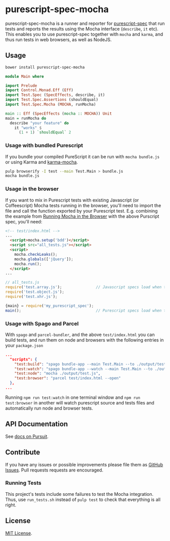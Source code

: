 # purescript-spec-mocha

purescript-spec-mocha is a runner and reporter for
[purescript-spec](https://github.com/owickstrom/purescript-spec) that run tests
and reports the results using the Mocha interface (`describe`, `it` etc). This
enables you to use purescript-spec together with `mocha` and `karma`, and thus
run tests in web browsers, as well as NodeJS.

## Usage

```bash
bower install purescript-spec-mocha
```

```purescript
module Main where

import Prelude
import Control.Monad.Eff (Eff)
import Test.Spec (SpecEffects, describe, it)
import Test.Spec.Assertions (shouldEqual)
import Test.Spec.Mocha (MOCHA, runMocha)

main :: Eff (SpecEffects (mocha :: MOCHA)) Unit
main = runMocha do
  describe "your feature" do
    it "works" $
      (1 + 1) `shouldEqual` 2
```

### Usage with bundled Purescript
If you bundle your compiled PureScript it can be run with `mocha bundle.js` or
using Karma and [karma-mocha](https://github.com/karma-runner/karma-mocha).

```bash
pulp browserify -I test --main Test.Main > bundle.js
mocha bundle.js
```

### Usage in the browser
If you want to mix in Purescript tests with existing Javascript (or
Coffeescript) Mocha tests running in the browser, you'll need to import the file
and call the function exported by your Purescript test. E.g. combining the
example from [Running Mocha in the
Browser](https://mochajs.org/#running-mocha-in-the-browser) with the above
Purscript spec, you'll need:

```html
<!-- test/index.html -->
...
  <script>mocha.setup('bdd')</script>
  <script src="all_tests.js"></script>
  <script>
    mocha.checkLeaks();
    mocha.globals(['jQuery']);
    mocha.run();
  </script>
...
```

```javascript
// all_tests.js
require('test.array.js');               // Javascript specs load when the the file is parsed.
require('test.object.js');
require('test.xhr.js');

{main} = require('my_purescript_spec');
main();                                 // Purescript specs load when the function is called.
```

### Usage with Spago and Parcel

With `spago` and `parcel-bundler`, and the above `test/index.html` you can build tests, and run them on node and browsers with the following entries in your `package.json`
```json
...
  "scripts": {
    "test:build": "spago bundle-app --main Test.Main --to ./output/test.js",
    "test:watch": "spago bundle-app --watch --main Test.Main --to ./output/test.js --then \"npm run -s test:node\"",
    "test:node": "mocha ./output/test.js",
    "test:browser": "parcel test/index.html --open"
  },
...
```

Running `npm run test:watch` in one terminal window and `npm run test:browser` in another will watch purescript source and tests files and automatically run node and browser tests.

## API Documentation

See [docs on Pursuit](https://pursuit.purescript.org/packages/purescript-spec-mocha).

## Contribute

If you have any issues or possible improvements please file them as
[GitHub Issues](https://github.com/owickstrom/purescript-spec-mocha/issues).
Pull requests requests are encouraged.

### Running Tests

This project's tests include some failures to test the Mocha
integration. Thus, use `run_tests.sh` instead of `pulp test` to check
that everything is all right.

## License

[MIT License](LICENSE.md).
